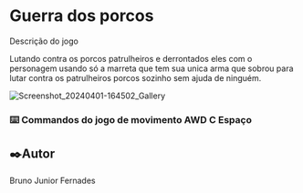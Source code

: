# Guerra dos porcos

Descrição do jogo

Lutando contra os porcos patrulheiros e derrontados eles com o personagem usando só a marreta que tem sua unica arma que sobrou para lutar contra os patrulheiros porcos sozinho sem ajuda de ninguém.

![Screenshot_20240401-164502_Gallery](https://github.com/Brunojuni/Novojogo/assets/164428093/73688769-7417-4d4b-b4f0-0dc340edbf81)


### ⌨️ Commandos do jogo de movimento AWD C Espaço

## ✒️Autor

Bruno Junior Fernades


